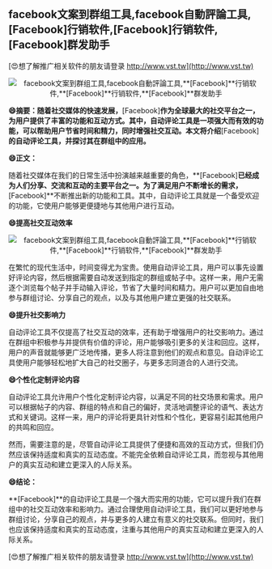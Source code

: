 ## **facebook文案到群组工具,facebook自動評論工具,**[Facebook]**行销软件,**[Facebook]**行销软件,**[Facebook]**群发助手**

[😍想了解推广相关软件的朋友请登录 http://www.vst.tw](http://www.vst.tw)

 <center><img src="https://vst.tw/MP4/tuiguang/png/2.png" alt="facebook文案到群组工具,facebook自動評論工具,**[Facebook]**行销软件,**[Facebook]**行销软件,**[Facebook]**群发助手"></center>

**😄摘要：随着社交媒体的快速发展，**[Facebook]**作为全球最大的社交平台之一，为用户提供了丰富的功能和互动方式。其中，自动评论工具是一项强大而有效的功能，可以帮助用户节省时间和精力，同时增强社交互动。本文将介绍**[Facebook]**的自动评论工具，并探讨其在群组中的应用。**

**😄正文：**

随着社交媒体在我们的日常生活中扮演越来越重要的角色，**[Facebook]**已经成为人们分享、交流和互动的主要平台之一。为了满足用户不断增长的需求，**[Facebook]**不断推出新的功能和工具。其中，自动评论工具就是一个备受欢迎的功能，它使用户能够更便捷地与其他用户进行互动。

**😄提高社交互动效率**

 <center><img src="https://vst.tw/MP4/tuiguang/png/2.png" alt="facebook文案到群组工具,facebook自動評論工具,**[Facebook]**行销软件,**[Facebook]**行销软件,**[Facebook]**群发助手"></center>

在繁忙的现代生活中，时间变得尤为宝贵。使用自动评论工具，用户可以事先设置好评论内容，然后根据需要自动发送到指定的群组或帖子中。这样一来，用户无需逐个浏览每个帖子并手动输入评论，节省了大量时间和精力。用户可以更加自由地参与群组讨论、分享自己的观点，以及与其他用户建立更强的社交联系。

**😄提升社交影响力**

自动评论工具不仅提高了社交互动的效率，还有助于增强用户的社交影响力。通过在群组中积极参与并提供有价值的评论，用户能够吸引更多的关注和回应。这样，用户的声音就能够更广泛地传播，更多人将注意到他们的观点和意见。自动评论工具使用户能够轻松地扩大自己的社交圈子，与更多志同道合的人进行交流。

**😄个性化定制评论内容**

自动评论工具允许用户个性化定制评论内容，以满足不同的社交场景和需求。用户可以根据帖子的内容、群组的特点和自己的偏好，灵活地调整评论的语气、表达方式和关键词。这样一来，用户的评论将更具针对性和个性化，更容易引起其他用户的共鸣和回应。

然而，需要注意的是，尽管自动评论工具提供了便捷和高效的互动方式，但我们仍然应该保持适度和真实的互动态度。不能完全依赖自动评论工具，而忽视与其他用户的真实互动和建立更深入的人际关系。

**😄结论：**

**[Facebook]**的自动评论工具是一个强大而实用的功能，它可以提升我们在群组中的社交互动效率和影响力。通过合理使用自动评论工具，我们可以更好地参与群组讨论，分享自己的观点，并与更多的人建立有意义的社交联系。但同时，我们也应该保持适度和真实的互动态度，注重与其他用户的真实互动和建立更深入的人际关系。

[😍想了解推广相关软件的朋友请登录 http://www.vst.tw](http://www.vst.tw)



